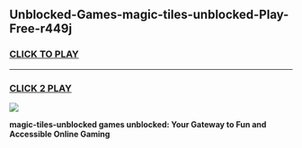 
## Unblocked-Games-magic-tiles-unblocked-Play-Free-r449j
<h3>
<a href="https://premium76.site?title=magic-tiles-unblocked&ref=15A">CLICK TO PLAY</a></h3>
<hr>

<h3>
<a href="https://premium76.site?title=magic-tiles-unblocked&ref=15A">CLICK 2 PLAY</a>
  
</h3>

<a href="https://premium76.site?title=magic-tiles-unblocked&ref=15A"><img src="https://clearcache.store/games.png"></a>


**magic-tiles-unblocked games unblocked: Your Gateway to Fun and Accessible Online Gaming**
